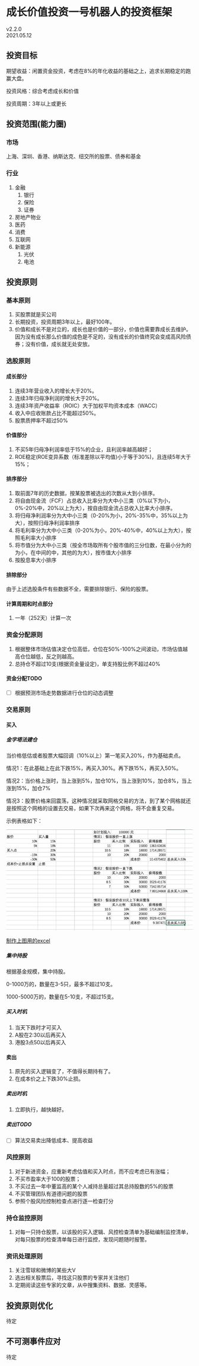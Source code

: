 # 成长价值投资一号机器人的投资框架
v2.2.0  
2021.05.12

## 投资目标

期望收益：闲置资金投资，考虑在8%的年化收益的基础之上，追求长期稳定的跑赢大盘。

投资风格：综合考虑成长和价值

投资周期：3年以上或更长

## 投资范围(能力圈)

### 市场

上海、深圳、香港、纳斯达克、纽交所的股票、债券和基金

### 行业

1. 金融
   1. 银行
   2. 保险
   3. 证券
2. 房地产物业
3. 医药
4. 消费
5. 互联网
6. 新能源
   1. 光伏
   2. 电池

## 投资原则

### 基本原则

1. 买股票就是买公司
2. 长期投资，投资周期3年以上，最好100年。
3. 价值和成长不是对立的，成长也是价值的一部分，价值也需要靠成长去维护。因为没有成长那么价值的成色是不足的，没有成长的价值终究会变成高风险债券；没有价值，成长就无处安放。

### 选股原则

#### 成长部分

1. 连续3年营业收入的增长大于20%。
3. 连续3年归母净利润的增长大于20%。
4. 连续3年资产收益率（ROIC）大于加权平均资本成本（WACC）
5. 收入中应收账款占比不能超过50%。
7. 股票质押率不超过50%

#### 价值部分

1. 不买5年归母净利润率低于15%的企业，且利润率越高越好；
2. ROE稳定(ROE变异系数（标准差除以平均值)小于等于30%)，且连续5年大于15%；

#### 排序部分

1. 取前面7年的历史数据，按某股票被选出的次数从大到小排序。
2. 将自由现金流（FCF）占总收入比率分为大中小三类（0%以下为小，0%-20%中，20%以上为大），按自由现金流占总收入比率大小排序。
3. 将归母净利润率分为大中小三类（0-20%为小，20%-35%中，35%以上为大），按照归母净利润率排序
4. 将毛利率分为大中小三类（0-20%为小，20%-40%中，40%以上为大），按照毛利率大小排序
5. 将市值分为大中小三类（按全市场取所有个股市值的三分位数，在最小分为的为小，在中间的中，其他的为大），按市值大小排序
6. 按股息率大小排序

#### 排除部分

由于上述选股条件有些数据不全，需要排除银行、保险的股票。

#### 计算周期和时点部分

1. 一年（252天）计算一次

### 资金分配原则

1. 根据整体市场估值决定仓位高低，仓位在50%-100%之间波动，市场估值越高仓位越低，反之则越高。
2. 总持仓不超过10支(根据资金量设定)，单支持股比例不超过40%

#### 资金分配TODO

- [ ] 根据预测市场走势数据进行仓位的动态调整

### 交易原则

#### 买入

##### 金字塔法建仓

当价格低估或者股票大幅回调（10%以上）第一笔买入20%，作为基础卖点。

情况1：在此基础上在此下跌15%，再买入30%。再下跌15%，再买入50%。

情况2：当价格上涨时，当上涨到5%，加仓10%，当上涨到10%，加仓8%，当上涨到15%，加仓7%

情况3：股票价格来回震荡，这种情况就采取网格交易的方法，到了某个网格就还是按照这个网格的设置去交易，如果下次再来这个网格，将不会重复交易。

示例表格如下：

![image-20201218103431054](images/image-20201218103431054.png)

[制作上图用的excel](assets/金字塔买入计算表及示例.xlsx)

##### 集中持股

根据基金规模，集中持股。

0-1000万的，数量在3-5只，最多不超过10支。

1000-5000万的，数量在5-10支，不超过15支。

##### 买入时机

1. 当天下跌时才可买入
2. A股在2:30以后再买入
3. 港股3点50以后再买入

#### 卖出

1. 原先的买入逻辑变了，不值得长期持有了。
2. 在成本价之上下跌30%止损。

##### 卖出时机

1. 立即执行，越快越好。

##### 卖出TODO

- [ ] 算法交易卖出降低成本、提高收益

### 风控原则

1. 对于新进资金，应重新考虑估值和买入时点，而不应考虑已有涨幅；
2. 不买市盈率大于100的股票；
3. 不买过去一年中董监高的某个人减持总量超过其总持股数的5%的股票
4. 不买管理团队有道德问题的股票
5. 参照个股风险控制检查点进行逐一检查打分

### 持仓监控原则

1. 对每一只持仓股票，以该股的买入逻辑、风控检查清单为基础编制监控清单，对每只股票的检查清单每日进行监控，发现问题随时报警。

### 资讯处理原则

1. 关注雪球和微博的某些大V
2. 选出相关股票后，寻找这只股票的专家并关注他们
3. 定期阅读这些专家的文章，从中搜集资料、数据、灵感等。

## 投资原则优化

待定

## 不可测事件应对

待定